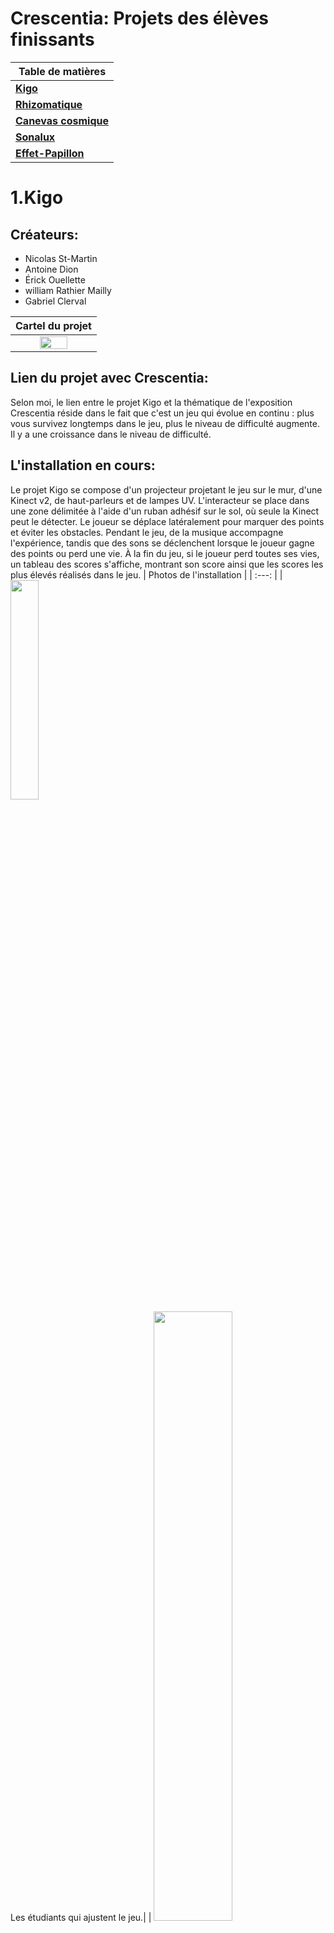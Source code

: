 <h1> Crescentia: Projets des élèves finissants </h1>

| **Table de matières** |
|-----------------------|
| [**Kigo**](#1kigo)        |
| [**Rhizomatique**](#2rhizomatique) |
| [**Canevas cosmique**](#3canevas-cosmique) |
| [**Sonalux**](#4sonalux) |
| [**Effet-Papillon**](#5effet-papillon) |

# 1.Kigo
## Créateurs:
* Nicolas St-Martin
* Antoine Dion
* Érick Ouellette
* william Rathier Mailly
* Gabriel Clerval

| Cartel du projet |
| :---: |
| <img src="./media/Kigo_cartel.jpg" width=60% height=60%>|

## Lien du projet avec Crescentia:
Selon moi, le lien entre le projet Kigo et la thématique de l'exposition Crescentia réside dans le fait que c'est un jeu qui évolue en continu : plus vous survivez longtemps dans le jeu, plus le niveau de difficulté augmente. Il y a une croissance dans le niveau de difficulté.
## L'installation en cours:
Le projet Kigo se compose d'un projecteur projetant le jeu sur le mur, d'une Kinect v2, de haut-parleurs et de lampes UV. L'interacteur se place dans une zone délimitée à l'aide d'un ruban adhésif sur le sol, où seule la Kinect peut le détecter. Le joueur se déplace latéralement pour marquer des points et éviter les obstacles. Pendant le jeu, de la musique accompagne l'expérience, tandis que des sons se déclenchent lorsque le joueur gagne des points ou perd une vie. À la fin du jeu, si le joueur perd toutes ses vies, un tableau des scores s'affiche, montrant son score ainsi que les scores les plus élevés réalisés dans le jeu.
| Photos de l'installation |
| :---: |
| <img src="./media/Kigo_production.jpg" width=30% height=30%> <br>Les étudiants qui ajustent le jeu.|
| <img src="./media/Kigo_experience.jpg" width=50% height=50%> <br>Un intéracteur qui expérimente le jeu.|
| <img src="./media/Kigo_projection.jpg" width=50% height=50%> <br>La projection du jeu sur le mur.|
## Schéma de l'Installation:
  <img src="./media/Kigo_plantation_technique.png" width=75%>
  Source: https://github.com/espace-interactif/Kigo/tree/main/docs/preproduction

## 3 Cours Incontournables du Programme:
Les trois cours que je considère comme incontournables pour la réalisation de ce projet sont les cours d'audio 2, de modélisation 3D et d'animation 3D. En effet, le projet implique fortement l'utilisation de sons, la création en 3D et l'animation d'éléments en 3D.
## Technique ou Composante Technologique:
Je ne savais pas qu'il était possible d'intégrer la Kinect dans des projets interactifs. Je pensais que c'était uniquement un accessoire de jeu réservé à la console Xbox.
## Ressenti lors de l'expérience de l'installation:
L'expérience était amusante et m'a rappelé les jeux vidéo qui nécessitaient des mouvements réels, tels que ceux de la console Wii auxquels je jouais lorsque j'étais enfant. Les sons et les images du jeu m'ont immergé dans un univers futuriste, à l'esthétique cyberpunk
## Justification pour Classement de préférence:
J'ai placé ce projet en première position car je l'ai trouvé simple, très intuitif et facile à comprendre, offrant une expérience immersive. De plus, lors de l'installation de l'exposition, j'ai été impressionné par sa complétude.
***

# 2.Rhizomatique
## Créateurs:
* Jolyanne Desjardins
* Maïka Désy
* Laurie Houde
* Félix Testa Radonovic

| Cartel du projet |
| :---: |
| <img src="./media/Rhizo_cartel.jpg" width=60% height=60%>|

## Lien du projet avec Crescentia:
Selon moi, le lien entre le projet Rhizomatique et le thème de l'exposition, qui est la croissance, réside dans l'évolution des souvenirs. Selon l'emplacement où l'interacteur place sa main sur la toile, des souvenirs sont affichés, allant des plus anciens aux plus récents, reflétant ainsi un processus de croissance.
## L'installation en cours:
L'expérience Rhizomatique se compose de haut-parleurs, de projecteurs, d'une sorte de boîte munie d'une toile sur sa surface, ainsi que d'une Kinect avec un projecteur en dessous de la boîte. L'interacteur place sa main sur la toile située sur la surface de la boîte, et la Kinect en dessous détecte la position de la main. Lorsque la main est déposée, une silhouette de main s'affiche sur la toile de la boîte, et l'animation sur le mur change pour présenter un souvenir correspondant. De plus, l'expérience est accompagnée d'un son d'ambiance, et lorsque la main est déposée, un effet sonore est déclenché.

| Photos de l'installation |
| :---: |
| <img src="./media/Rhizo_production.jpg" width=50% height=50%> <br>Les étudiants qui ajustent l'expérience.|
| <img src="./media/Rhizo_projecteurs.jpg" width=50% height=50%> <br>Projecteurs.|
| <img src="./media/Rhizo_kinect.jpg" width=50% height=50%> <br>La Kinect en dessous de la boîte.|
## Schéma de l'Installation:
<img src="./media/Rhizo_plantation.png">
Source: https://github.com/TIM-Celestia/Rhizomatique/tree/main/docs/preproduction

## 3 Cours Incontournables du Programme:
Les trois cours que je considère comme incontournables pour la réalisation de ce projet sont ceux de traitement audiovisuel, d'installation multimédia et d'objets interactifs. En effet, le projet implique fortement l'utilisation de projecteurs, d'éléments interactifs, ainsi que des effets en temps réel et le déclenchement des vidéos et échantillons en fonction des interactions.
## Technique ou Composante Technologique:
À travers cette expérience j'ai appris qu'on pouvait utilisé la kinect d'une autre manière que de l'utiliser pour detecter le corps d'une personne et son mouvement, mais pour créer un dispositf interactive avec le projecteur qui rend l'experience très intéressant.
## Ressenti lors de l'expérience de l'installation:
J'ai ressenti une sensation similaire à celle que l'on éprouve en essayant de se rappeler certains moments précieux, mais le temps écoulé les rend flous, rendant difficile de se souvenir de tous les détails exacts.
## Justification pour Classement de préférence:
J'ai placé ce projet en deuxième position parce que j'ai beaucoup aimé le concept, ça me faisait un peu penser à un scrapbook mais en version expérience interactive. L'expérience était simple, mais un peu trop courte.
***

# 3.Canevas cosmique
## Créateurs:
* Jacob Alarie-Brousseau 
* Jérémy Cholette 
* Étienne Charron 
* Quoc Huy Do 
* Mikaël Tourangeau

| Cartel du projet |
| :---: |
| <img src="./media/Canevas_cosmique_cartel.jpg" width=60% height=60%>|

## Lien du projet avec Crescentia:
Le lien de ce projet avec le thème de la croissance réside dans le fait que dans l'interaction du projet, il y a une évolution dépendante des actions apportées par les interacteurs.

## L'installation en cours:
En termes d'installation, le projet est quelque peu similaire au projet Rhizomatique dans le sens où il utilise des haut-parleurs, des projecteurs et une Kinect. Cependant, au lieu d'une boîte avec la Kinect et un projecteur, il s'agit d'une table qui affiche ce qui est projeté par le projecteur placé en dessous. Sur la table, il y a des statuettes représentant des planètes. Lorsque vous déposez une statuette sur la table, la planète correspondante s'affiche sur le mur. Sous les statuettes, il y a une image similaire à un code QR, mais elle sert à identifier quelle statuette afficher et où l'afficher sur la projection murale en fonction de son positionnement sur la table. L'expérience est accompagnée de sons et d'effets sonores.

| Photos de l'installation |
| :---: |
| <img src="./media/Canevas_cosmique_projecteur.jpg" width=40% height=40%> <br>Le projecteur et la Kinect sont positionnés en dessous de la table.|
| <img src="./media/Canevas_cosmique_avant_statue.jpg" width=40% height=40%> <br>Avant de créer les statues, ils ont testé avec des cartes en papier comportant le code.|
| <img src="./media/Canvas_cosmique_projection.jpg" width=45% height=45%> <br>L'expérience projetée sur le mur.|
| <img src="./media/Canevas_cosmique_statue.jpg" width=35% height=35%> <br>La table et les statuettes. (Pendant l'exposition)|

## Schéma de l'Installation:
<img src="./media/Canevas_cosmique_plantation_studio.png" width=80% height=80%>
Source: https://github.com/Les-gars-d-la-table/Canevas-Cosmique/raw/main/docs/preproduction

## 3 Cours Incontournables du Programme:
Les trois cours que je considère comme incontournables pour la réalisation de ce projet sont les cours d'installation multimédia, de modélisation 3D et d'animation 3D. En effet, le projet implique fortement l'utilisation de la projection vidéo, la création en 3D et l'animation d'éléments en 3D.
## Technique ou Composante Technologique:
L'intégration du langage de programmation Python dans le cadre du projet multimédia. Un script Python a été utilisé pour reconnaître l'image sous les statuettes ainsi que leur positionnement sur la table, puis convertir ces données pour les afficher dans l'expérience projetée sur le mur.
## Ressenti en Expérimentant les Installations:
L'expérience m'a fait ressentir comme si j'étais au Cosmodôme ou dans un autre musée lié à l'astronomie, où il y aurait une expérience interactive similaire. Cela m'a aussi donné un sentiment de contrôle car j'ai pu essayer différentes combinaisons de planètes et de positionnements de statuettes sur la table, et cela affichait toujours un résultat différent.
## Justification pour Classement de préférence:
J'ai placé le projet en troisième position parce que j'ai trouvé que l'expérience était quand même bonne. Cependant, même si c'était assez intuitif, il fallait passer un certain temps à tester chaque combinaison pour comprendre le résultat obtenu par rapport à l'expérience.

***
# 4.Sonalux
## Créateurs:
* Vincent Desjardins
* Camélie Laprise
* Ghita Alaoui
* Antoine Haddad

| Cartel du projet |
| :---: |
| <img src="./media/Sonalux_cartel.jpg" width=60% height=60%>|

## Lien du projet avec Crescentia:
Le lien de ce projet avec la thématique de l'exposition réside dans le fait qu'il est toujours en évolution.
## L'installation en cours:
L'expérience utilise trois projecteurs, trois murs (dont deux mobiles), un podium équipé de boutons pour contrôler l'expérience, ainsi que des écouteurs accrochés sur le podium. En fonction des boutons pressés, la projection et la musique changent d'une certaine manière, mais le contenu généré reste toujours différent, ne demeurant jamais le même.

| Photos de l'installation |
| :---: |
| <img src="./media/Sonalux_experience_installation.jpg" width=40% height=40%> <br>L'expérience Sonalux pendant l'installation.|
| <img src="./media/Sonalux_controlleur_test.jpg" width=40% height=40%> <br>Le prototype du podium pendant l'installation.|
| <img src="./media/Sonalux_production.jpg" width=45% height=45%> <br>Vue de l'expérience sans intéracteur pendant l'installation.|

## Schéma de l'Installation:
<img src="./media/Sonalux_schema_plantation.png" width=50%>
Source: https://github.com/Sonalux2024/Sonalux/tree/main/docs/preproduction

## 3 Cours Incontournables du Programme:
Trois cours incontournables du programme pour la réalisation de ce projet seraient le cours de traitement audiovisuel, le cours d'objets interactifs et le cours d'installation multimédia. En effet, le projet fait fortement usage d'appareils électroniques pour contrôler l'expérience, d'effets spéciaux et de la projection vidéo.
## Technique ou Composante Technologique:
À travers cette expérience, j'ai appris que le logiciel TouchDesigner permet la création d'effets visuels en temps réel et la génération d'art audiovisuel de manière dynamique.
## Ressenti lors de l'expérience de l'installation:
L'expérience m'a donné un sentiment de contrôle similaire à celui de l'expérience du Canevas cosmique. Cependant, le fait que le contenu soit généré de manière aléatoire signifie qu'on ne peut jamais anticiper ce qui va s'afficher ou ce que l'on va entendre, ce qui rend l'expérience un peu monotone. Par ailleurs, en termes de visuels, cela m'a donné l'impression d'être projeté dans le futur, l'expérience semblant être vivante grâce à son évolution indépendante.
## Justification pour Classement de préférence:
J'ai classé l'expérience en quatrième position car les visuels et les sons étaient bons, mais l'expérience était très courte. Bien qu'elle continue sans arrêt à générer du contenu différent à l'infini, après quelques minutes, j'avais envie de passer à autre chose
***

# 5.Effet-Papillon
## Créateurs:
* Alexis Bolduc
* Raphaël Dumont
* Jasmine Lapierre
* William Morel
* Alexia Papanikolaou
* Viktor Zhuravlev

| Cartel du projet |
| :---: |
| <img src="./media/Effet_papillon_cartel.jpg" width=60% height=60%>|

## Lien du projet avec Crescentia:
Le projet se concentre sur le concept du cycle de la vie, ce qui s'aligne parfaitement avec le thème de l'exposition axé sur la croissance.
## L'installation en cours:
L'installation de l'expérience Effet-papillon est très unique par rapport aux autres projets, car elle utilise une pièce complète (le petit studio) et consiste en 3 projecteurs. Il y a également des haut-parleurs qui diffusent des effets sonores pendant l'expérience. Au centre de la pièce se trouve un tronc supposé représenter un arbre, et à travers les interactions que vous faites, l'arbre grandit. À la fin, il est censé projeter un paysage avec un cerf sur les murs de la pièce, mais ils n'ont pas eu l'occasion de le montrer pendant l'installation de leur projet. De plus, il y a deux leviers et des interrupteurs pour allumer des ampoules suspendues.
| Photos de l'installation |
| :---: |
| <img src="./media/Effet_papillon_production.jpg" width=40% height=40%> <br>L'expérience Effet-papillon pendant l'installation.|
| <img src="./media/Effet_papillon_animation.jpg" width=40% height=40%> <br>Le modèle 3d pour l'animation du cerf.|
| <img src="./media/Effet_papillon_levier_avant.jpg" width=45% height=45%> <br>Le prototype du levier pendant l'installation.|
| <img src="./media/Effet_papillon_lumieres.jpg" width=45% height=45%> <br>Les interrupteurs avec les ampoules suspendues.|

## Schéma de l'Installation:
<img src="./media/Effet_papillon_plantation.png">
Source: https://github.com/Iteration6/Effet-Papillon/tree/main/docs/preproduction

## 3 Cours Incontournables du Programme:
Similaire à l'expérience Sonalux, les trois cours incontournables du programme pour la réalisation de ce projet seraient le cours de traitement audiovisuel, le cours d'objets interactifs et le cours d'installation multimédia. En effet, le projet fait largement appel à l'utilisation d'appareils électroniques pour contrôler l'expérience, aux effets spéciaux et à la projection vidéo.
## Technique ou Composante Technologique:
À travers cette expérience, j'ai découvert les multiples possibilités offertes par les Raspberry Pi dans le cadre de projets multimédias.
## Ressenti lors de l'expérience de l'installation:
L'expérience m'a donné l'impression d'être transporté dans la nature grâce aux effets sonores, mais le projet n'était pas assez complet pour permettre une immersion totale dans l'expérience, malheureusement.
## Justification pour Classement de préférence:
J'ai classé cette expérience en dernière position bien que j'aie beaucoup apprécié leur concept. Cependant, ils ont essayé d'en faire trop pour rendre l'expérience immersive, ce qui n'a pas aidé leur projet et rendait l'expérience peu intuitive.
***
# Vidéos
| Cliquez sur l'image pour voir la vidéo. |
| :---: |
| <a href="https://youtu.be/EsXMM7X0t-A" target="_blank"><img src="./media/Sonalux_experience.jpg" width="40%" height="40%"></a> <br>Sonalux |
| <a href="https://youtu.be/SU-UHbMCyRY" target="_blank"><img src="./media/Rhizo_toile_main.jpg" width="40%" height="40%"></a> <br>Rhizomatique |
| <a href="https://www.youtube.com/watch?v=MQ4kN65-TKk" target="_blank"><img src="./media/Effet_papillon_tronc.jpg" width="40%" height="40%"></a> <br>Effet-papillon |
***
